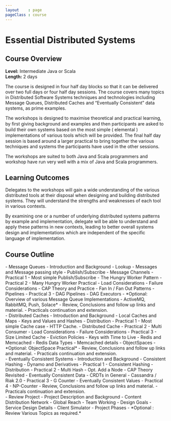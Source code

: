```yaml
---
layout    : page
pageClass : course
---
```


# Essential Distributed Systems

## Course Overview

**Level:** Intermediate Java or Scala<br>
**Length:** 2 days

The course is designed in four half day blocks so that it can be delivered over two full days or four half day sessions. The course covers many topics in Distributed Software Systems techniques and technologies including Message Queues, Distributed Caches and “Eventually Consistent” data systems, as prime examples.

The workshops is designed to maximise theoretical and practical learning, by ﬁrst giving background and examples and then participants are asked to build their own systems based on the most simple ( elemental ) implementations of various tools which will be provided. The ﬁnal half day session is based around a larger practical to bring together the various techniques and systems the participants have used in the other sessions.

The workshops are suited to both Java and Scala programmers and workshop have run very well with a mix of Java and Scala programmers.

## Learning Outcomes

Delegates to the workshops will gain a wide understanding of the various distributed tools at their disposal when designing and building distributed systems. They will understand the strengths and weaknesses of each tool in various contexts.

By examining one or a number of underlying distributed systems patterns by example and implementation, delegate will be able to understand and apply these patterns in new contexts, leading to better overall systems design and implementations which are independent of the speciﬁc language of implementation.

## Course Outline

<div class="row">
  <div class="col-sm-6">
 - Message Queues
   - Introduction and Background
   - Lookup
   - Messages and Message passing style
   - Publish/Subscribe
   - Message Channels
   - Practical 1 - Most simple Publish/Subscribe
   - The Hungry Worker Pattern
   - Practical 2 - Many Hungry Worker Practical
   - Load Considerations
   - Failure Considerations
   - CAP Theory and Practice
   - Fan In / Fan Out Patterns
   - Pipelines
   - Practical 3 - DAG Pipelines
   - DAG Executors
   - *Optional: Overview of various Message Queue Implementations - ActiveMQ, RabbitMQ, Push, Solace*
   - Review, Conclusions and follow up links and material.
   - Practicals continuation and extension.
  </div>

  <div class="col-sm-6">
 - Distributed Caches
    - Introduction and Background
       - Local Caches and Maps
       - Keys and Values and Hashes
       - Distribution
    - Practical 1 - Most simple Cache case - HTTP Cache.
    - Distributed Cache
    - Practical 2 - Multi Consumer
    - Load Considerations
    - Failure Considerations
    - Practical 3 - Size Limited Cache
       - Eviction Policies
    - Keys with Time to Live
    - Redis and Memcached
       - Redis Data Types
       - Memcached details
    - ObjectSpaces
       - *Optional: ObjectSpace Practical*
    - Review, Conclusions and follow up links and material.
    - Practicals continuation and extension.
  </div>
</div>

<div class="row">
  <div class="col-sm-6">
 - Eventually Consistent Systems
    - Introduction and Background
       - Consistent Hashing
       - Dynamo and Derivatives
    - Practical 1 - Consistent Hashing
    - Distribution
    - Practical 2 - Multi Hash
       - Opt. Add a Node
    - CAP Theory Revisited
    - Eventually Consistent Data
    - CRDTs in General
       - Cassandra / Riak 2.0
    - Practical 3 - G Counter
    - Eventually Consistent Values
    - Practical 4 - NP-Counter
    - Review, Conclusions and follow up links and material.
    - Practicals continuation and extension.
  </div>

  <div class="col-sm-6">
 - Review Project
    - Project Description and Background
       - Content Distribution Network
       - Global Reach
       - Team Working
    - Design Goals
    - Service Design Details
    - Client Simulator
    - Project Phases
    - *Optional : Review Various Topics as required.*
  </div>
</div>